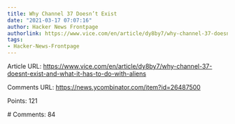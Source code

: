 ```yaml
---
title: Why Channel 37 Doesn’t Exist
date: "2021-03-17 07:07:16"
author: Hacker News Frontpage
authorlink: https://www.vice.com/en/article/dy8by7/why-channel-37-doesnt-exist-and-what-it-has-to-do-with-aliens
tags:
- Hacker-News-Frontpage
---
```


<p>Article URL: <a href="https://www.vice.com/en/article/dy8by7/why-channel-37-doesnt-exist-and-what-it-has-to-do-with-aliens">https://www.vice.com/en/article/dy8by7/why-channel-37-doesnt-exist-and-what-it-has-to-do-with-aliens</a></p>
<p>Comments URL: <a href="https://news.ycombinator.com/item?id=26487500">https://news.ycombinator.com/item?id=26487500</a></p>
<p>Points: 121</p>
<p># Comments: 84</p>
